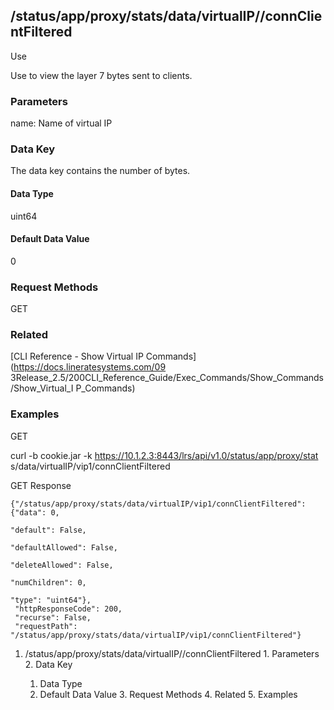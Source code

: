 ## /status/app/proxy/stats/data/virtualIP/<name>/connClientFiltered

Use

Use to view the layer 7 bytes sent to clients.

### Parameters

name: Name of virtual IP

### Data Key

The data key contains the number of bytes.

#### Data Type

uint64

#### Default Data Value

0

### Request Methods

GET

### Related

[CLI Reference - Show Virtual IP Commands](https://docs.lineratesystems.com/09
3Release_2.5/200CLI_Reference_Guide/Exec_Commands/Show_Commands/Show_Virtual_I
P_Commands)

### Examples

GET

curl -b cookie.jar -k https://10.1.2.3:8443/lrs/api/v1.0/status/app/proxy/stat
s/data/virtualIP/vip1/connClientFiltered

GET Response

    
    {"/status/app/proxy/stats/data/virtualIP/vip1/connClientFiltered": {"data": 0,
                                                                           "default": False,
                                                                           "defaultAllowed": False,
                                                                           "deleteAllowed": False,
                                                                           "numChildren": 0,
                                                                           "type": "uint64"},
     "httpResponseCode": 200,
     "recurse": False,
     "requestPath": "/status/app/proxy/stats/data/virtualIP/vip1/connClientFiltered"}
    

  1. /status/app/proxy/stats/data/virtualIP/<name>/connClientFiltered
    1. Parameters
    2. Data Key
      1. Data Type
      2. Default Data Value
    3. Request Methods
    4. Related
    5. Examples

